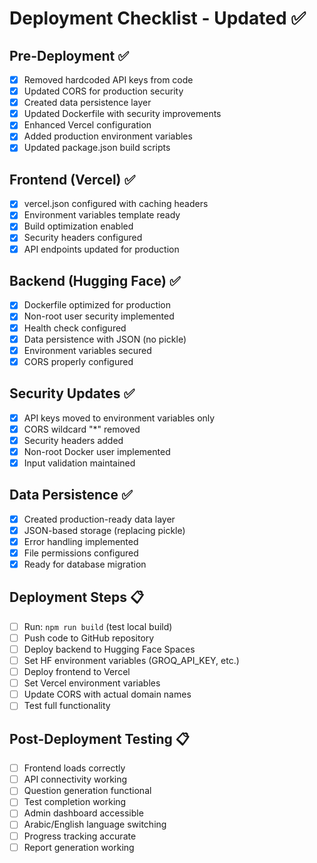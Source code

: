 # Deployment Checklist - Updated ✅

## Pre-Deployment ✅
- [x] Removed hardcoded API keys from code
- [x] Updated CORS for production security
- [x] Created data persistence layer
- [x] Updated Dockerfile with security improvements
- [x] Enhanced Vercel configuration
- [x] Added production environment variables
- [x] Updated package.json build scripts

## Frontend (Vercel) ✅
- [x] vercel.json configured with caching headers
- [x] Environment variables template ready
- [x] Build optimization enabled
- [x] Security headers configured
- [x] API endpoints updated for production

## Backend (Hugging Face) ✅
- [x] Dockerfile optimized for production
- [x] Non-root user security implemented
- [x] Health check configured
- [x] Data persistence with JSON (no pickle)
- [x] Environment variables secured
- [x] CORS properly configured

## Security Updates ✅
- [x] API keys moved to environment variables only
- [x] CORS wildcard "*" removed
- [x] Security headers added
- [x] Non-root Docker user implemented
- [x] Input validation maintained

## Data Persistence ✅
- [x] Created production-ready data layer
- [x] JSON-based storage (replacing pickle)
- [x] Error handling implemented
- [x] File permissions configured
- [x] Ready for database migration

## Deployment Steps 📋
- [ ] Run: `npm run build` (test local build)
- [ ] Push code to GitHub repository
- [ ] Deploy backend to Hugging Face Spaces
- [ ] Set HF environment variables (GROQ_API_KEY, etc.)
- [ ] Deploy frontend to Vercel
- [ ] Set Vercel environment variables
- [ ] Update CORS with actual domain names
- [ ] Test full functionality

## Post-Deployment Testing 📋
- [ ] Frontend loads correctly
- [ ] API connectivity working
- [ ] Question generation functional
- [ ] Test completion working
- [ ] Admin dashboard accessible
- [ ] Arabic/English language switching
- [ ] Progress tracking accurate
- [ ] Report generation working
